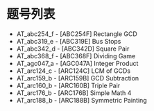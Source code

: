 # 题号列表

- AT_abc254_f - [ABC254F] Rectangle GCD
- AT_abc319_e - [ABC319E] Bus Stops
- AT_abc342_d - [ABC342D] Square Pair
- AT_abc368_f - [ABC368F] Dividing Game
- AT_agc047_a - [AGC047A] Integer Product
- AT_arc124_c - [ARC124C] LCM of GCDs
- AT_arc159_b - [ARC159B] GCD Subtraction
- AT_arc160_b - [ARC160B] Triple Pair
- AT_arc176_b - [ARC176B] Simple Math 4
- AT_arc188_b - [ARC188B] Symmetric Painting
